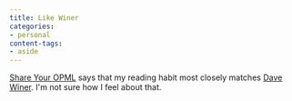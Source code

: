 ```yaml
---
title: Like Winer
categories:
- personal
content-tags:
- aside
---
```


[Share Your OPML][1] says that my reading habit most closely matches [Dave Winer][2].  I'm not sure how I feel about that.

   [1]: http://share.opml.org/
   [2]: http://share.opml.org/viewsharedfeeds/?user_id=3
